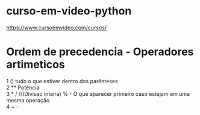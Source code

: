 # curso-em-video-python
https://www.cursoemvideo.com/cursos/  

# Ordem de precedencia - Operadores artimeticos
1  () tudo o que estiver dentro dos parênteses  
2  ** Potência  
3  * / //(Divisao inteira)  % - O que aparecer primeiro caso estejam em uma mesma operação  
4  + -  

